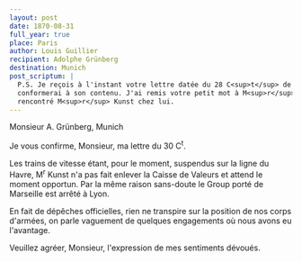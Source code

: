 ```yaml
---
layout: post
date: 1870-08-31
full_year: true
place: Paris
author: Louis Guillier
recipient: Adolphe Grünberg
destination: Munich
post_scriptum: |
  P.S. Je reçois à l'instant votre lettre datée du 28 C<sup>t</sup> de Neufchatel, je me
  conformerai à son contenu. J'ai remis votre petit mot à M<sup>r</sup> L. Rau n'ayant pas
  rencontré M<sup>r</sup> Kunst chez lui.
---
```


Monsieur A. Grünberg, Munich


Je vous confirme, Monsieur, ma lettre du 30 C<sup>t</sup>.

Les trains de vitesse étant, pour le moment, suspendus sur la ligne du Havre,
M<sup>r</sup> Kunst n'a pas fait enlever la Caisse de Valeurs et attend le moment
opportun. Par la même raison sans-doute le Group porté de Marseille est arrêté
à Lyon.

En fait de dépêches officielles, rien ne transpire sur la position de nos corps
d'armées, on parle vaguement de quelques engagements où nous avons eu
l'avantage.

Veuillez agréer, Monsieur, l'expression de mes sentiments dévoués.
